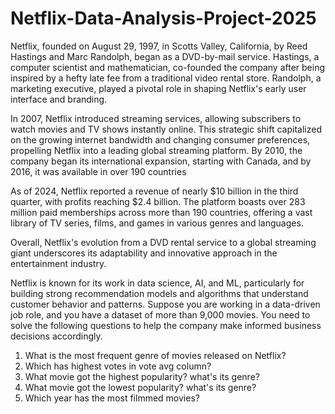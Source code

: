 # Netflix-Data-Analysis-Project-2025

Netflix, founded on August 29, 1997, in Scotts Valley, California, by Reed Hastings and Marc Randolph, began as a DVD-by-mail service. Hastings, a computer scientist and mathematician, co-founded the company after being inspired by a hefty late fee from a traditional video rental store. Randolph, a marketing executive, played a pivotal role in shaping Netflix's early user interface and branding.

In 2007, Netflix introduced streaming services, allowing subscribers to watch movies and TV shows instantly online. This strategic shift capitalized on the growing internet bandwidth and changing consumer preferences, propelling Netflix into a leading global streaming platform. By 2010, the company began its international expansion, starting with Canada, and by 2016, it was available in over 190 countries


As of 2024, Netflix reported a revenue of nearly $10 billion in the third quarter, with profits reaching $2.4 billion. 
The platform boasts over 283 million paid memberships across more than 190 countries, offering a vast library of TV series, films, and games in various genres and languages. 

Overall, Netflix's evolution from a DVD rental service to a global streaming giant underscores its adaptability and innovative approach in the entertainment industry.


Netflix is known for its work in data science, AI, and ML, particularly for building strong recommendation models and algorithms that understand customer behavior and patterns. Suppose you are working in a data-driven job role, and you have a dataset of more than 9,000 movies. You need to solve the following questions to help the company make informed business decisions accordingly.

1. What is the most frequent genre of movies released on Netflix?
2. Which has highest votes in vote avg column?
3. What movie got the highest popularity? what's its genre?
4. What movie got the lowest popularity? what's its genre?
5. Which year has the most filmmed movies?
